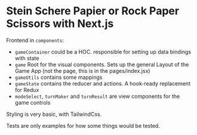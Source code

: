 # Stein Schere Papier or Rock Paper Scissors with Next.js

Frontend in `components`:

- `gameContainer` could be a HOC. responsible for setting up data bindings with state
- `game` Root for the visual components. Sets up the general Layout of the Game App (not the page, this is in the pages/index.jsx)
- `gameUtils` contains some mappings
- `gameState` contains the reducer and actions. A hook-ready replacement for Redux
- `modeSelect`, `turnMaker` and `turnResult` are view components for the game controls

Styling is very basic, with TailwindCss.

Tests are only examples for how some things would be tested.
